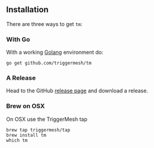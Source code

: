 ## Installation

There are three ways to get `tm`:

### With Go

With a working [Golang](https://golang.org/doc/install) environment do:

```
go get github.com/triggermesh/tm
```

### A Release
Head to the GitHub [release page](https://github.com/triggermesh/tm/releases) and download a release.

### Brew on OSX
On OSX use the TriggerMesh tap

```
brew tap triggermesh/tap
brew install tm
which tm
```

